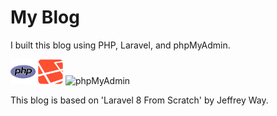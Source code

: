 <h1>My Blog</h1>

<p>I built this blog using PHP, Laravel, and phpMyAdmin.</p>

<img src="https://raw.githubusercontent.com/devicons/devicon/master/icons/php/php-original.svg" alt="PHP" width="40" height="40"/>
<img src="https://raw.githubusercontent.com/devicons/devicon/master/icons/laravel/laravel-plain.svg" alt="Laravel" width="40" height="40"/>
<img src="https://www.phpmyadmin.net/static/images/logo-og.png" alt="phpMyAdmin" width="40" height="40"/>

<p>This blog is based on 'Laravel 8 From Scratch' by Jeffrey Way.</p>

